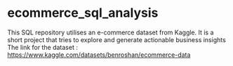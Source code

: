 # ecommerce_sql_analysis
This SQL repository utilises an e-commerce dataset from Kaggle. It is a short project that tries to explore and generate actionable business insights
The link for the dataset : https://www.kaggle.com/datasets/benroshan/ecommerce-data
